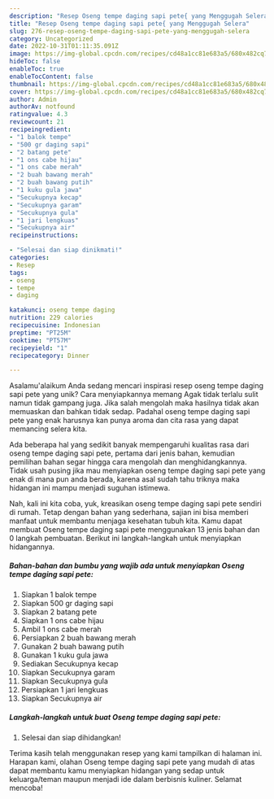 ```yaml
---
description: "Resep Oseng tempe daging sapi pete{ yang Menggugah Selera"
title: "Resep Oseng tempe daging sapi pete{ yang Menggugah Selera"
slug: 276-resep-oseng-tempe-daging-sapi-pete-yang-menggugah-selera
category: Uncategorized
date: 2022-10-31T01:11:35.091Z
image: https://img-global.cpcdn.com/recipes/cd48a1cc81e683a5/680x482cq70/oseng-tempe-daging-sapi-pete-foto-resep-utama.jpg
hideToc: false
enableToc: true
enableTocContent: false
thumbnail: https://img-global.cpcdn.com/recipes/cd48a1cc81e683a5/680x482cq70/oseng-tempe-daging-sapi-pete-foto-resep-utama.jpg
cover: https://img-global.cpcdn.com/recipes/cd48a1cc81e683a5/680x482cq70/oseng-tempe-daging-sapi-pete-foto-resep-utama.jpg
author: Admin
authorAv: notfound
ratingvalue: 4.3
reviewcount: 21
recipeingredient:
- "1 balok tempe"
- "500 gr daging sapi"
- "2 batang pete"
- "1 ons cabe hijau"
- "1 ons cabe merah"
- "2 buah bawang merah"
- "2 buah bawang putih"
- "1 kuku gula jawa"
- "Secukupnya kecap"
- "Secukupnya garam"
- "Secukupnya gula"
- "1 jari lengkuas"
- "Secukupnya air"
recipeinstructions:

- "Selesai dan siap dinikmati!"
categories:
- Resep
tags:
- oseng
- tempe
- daging

katakunci: oseng tempe daging 
nutrition: 229 calories
recipecuisine: Indonesian
preptime: "PT25M"
cooktime: "PT57M"
recipeyield: "1"
recipecategory: Dinner

---
```



Asalamu'alaikum Anda sedang mencari inspirasi resep oseng tempe daging sapi pete yang unik? Cara menyiapkannya memang Agak tidak terlalu sulit namun tidak gampang juga. Jika salah mengolah maka hasilnya tidak akan memuaskan dan bahkan tidak sedap. Padahal oseng tempe daging sapi pete yang enak harusnya kan punya aroma dan cita rasa yang dapat memancing selera kita.




Ada beberapa hal yang sedikit banyak mempengaruhi kualitas rasa dari oseng tempe daging sapi pete, pertama dari jenis bahan, kemudian pemilihan bahan segar hingga cara mengolah dan menghidangkannya. Tidak usah pusing jika mau menyiapkan oseng tempe daging sapi pete yang enak di mana pun anda berada, karena asal sudah tahu triknya maka hidangan ini mampu menjadi suguhan istimewa.


Nah, kali ini kita coba, yuk, kreasikan oseng tempe daging sapi pete sendiri di rumah. Tetap dengan bahan yang sederhana, sajian ini bisa memberi manfaat untuk membantu menjaga kesehatan tubuh kita. Kamu dapat membuat Oseng tempe daging sapi pete menggunakan 13 jenis bahan dan 0 langkah pembuatan. Berikut ini langkah-langkah untuk menyiapkan hidangannya.

<!--inarticleads1-->

##### Bahan-bahan dan bumbu yang wajib ada untuk menyiapkan Oseng tempe daging sapi pete:

1. Siapkan 1 balok tempe
1. Siapkan 500 gr daging sapi
1. Siapkan 2 batang pete
1. Siapkan 1 ons cabe hijau
1. Ambil 1 ons cabe merah
1. Persiapkan 2 buah bawang merah
1. Gunakan 2 buah bawang putih
1. Gunakan 1 kuku gula jawa
1. Sediakan Secukupnya kecap
1. Siapkan Secukupnya garam
1. Siapkan Secukupnya gula
1. Persiapkan 1 jari lengkuas
1. Siapkan Secukupnya air




<!--inarticleads2-->

##### Langkah-langkah untuk buat Oseng tempe daging sapi pete:


1. Selesai dan siap dihidangkan!



Terima kasih telah menggunakan resep yang kami tampilkan di halaman ini. Harapan kami, olahan Oseng tempe daging sapi pete yang mudah di atas dapat membantu kamu menyiapkan hidangan yang sedap untuk keluarga/teman maupun menjadi ide dalam berbisnis kuliner. Selamat mencoba!
